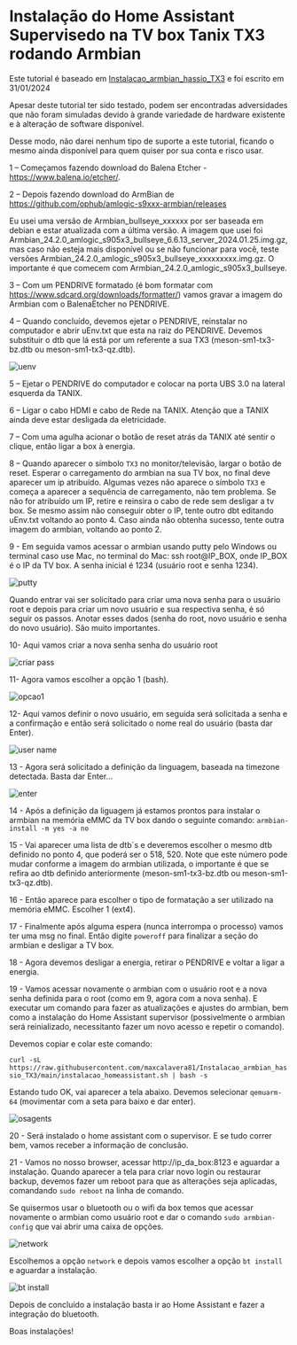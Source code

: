 # Instalação do Home Assistant Supervisedo na TV box Tanix TX3 rodando Armbian

Este tutorial é baseado em [Instalacao_armbian_hassio_TX3][Instalacao_armbian_hassio_TX3] e foi escrito em 31/01/2024

Apesar deste tutorial ter sido testado, podem ser encontradas adversidades que não foram simuladas devido à grande variedade de hardware existente e à alteração de software disponível.

Desse modo, não darei nenhum tipo de suporte a este tutorial, ficando o mesmo ainda disponível para quem quiser por sua conta e risco usar.

1 – Começamos fazendo download do Balena Etcher - https://www.balena.io/etcher/.

2 – Depois fazendo download do ArmBian de https://github.com/ophub/amlogic-s9xxx-armbian/releases

Eu usei uma versão de Armbian_bullseye_xxxxxx por ser baseada em debian e estar atualizada com a última versão.
A imagem que usei foi Armbian_24.2.0_amlogic_s905x3_bullseye_6.6.13_server_2024.01.25.img.gz, mas caso não esteja mais disponível ou se não funcionar para você, teste versões Armbian_24.2.0_amlogic_s905x3_bullseye_xxxxxxxxx.img.gz.
O importante é que comecem com Armbian_24.2.0_amlogic_s905x3_bullseye.

3 – Com um PENDRIVE formatado (é bom formatar com https://www.sdcard.org/downloads/formatter/) vamos gravar a imagem do Armbian com o BalenaEtcher no PENDRIVE.

4 – Quando concluído, devemos ejetar o PENDRIVE, reinstalar no computador e abrir uEnv.txt que esta na raiz do PENDRIVE. Devemos substituir o dtb que lá está por um referente a sua TX3 (meson-sm1-tx3-bz.dtb ou meson-sm1-tx3-qz.dtb).

![uenv](https://user-images.githubusercontent.com/43672635/212434955-3c84c7e5-49ce-41e8-b596-eefc1b564e4a.png)

5 – Ejetar o PENDRIVE do computador e colocar na porta UBS 3.0 na lateral esquerda da TANIX.

6 – Ligar o cabo HDMI e cabo de Rede na TANIX. Atenção que a TANIX ainda deve estar desligada da eletricidade.

7 – Com uma agulha acionar o botão de reset atrás da TANIX até sentir o clique, então ligar a box à energia.

8 – Quando aparecer o símbolo ```TX3``` no monitor/televisão, largar o botão de reset. Esperar o carregamento do armbian na sua TV box, no final deve aparecer um ip atribuído.
Algumas vezes não aparece o símbolo ```TX3``` e começa a aparecer a sequência de carregamento, não tem problema.
Se não for atribuído um IP, retire e reinsira o cabo de rede sem desligar a tv box. Se mesmo assim não conseguir obter o IP, tente outro dbt editando uEnv.txt voltando ao ponto 4.
Caso ainda não obtenha sucesso, tente outra imagem do armbian, voltando ao ponto 2.

9 - Em seguida vamos acessar o armbian usando putty pelo Windows ou terminal caso use Mac, no terminal do Mac: ssh root@IP_BOX, onde IP_BOX é o IP da TV box. A senha inicial é 1234 (usuário root e senha 1234).

![putty](https://user-images.githubusercontent.com/43672635/212269473-e8f5bc73-39d8-4352-98cf-fd8240dec856.png)

Quando entrar vai ser solicitado para criar uma nova senha para o usuário root e depois para criar um novo usuário e sua respectiva senha, é só seguir os passos. Anotar esses dados (senha do root, novo usuário e senha do novo usuário). São muito importantes.

10- Aqui vamos criar a nova senha senha do usuário root

![criar pass](https://user-images.githubusercontent.com/43672635/212269776-ed27a55b-6676-4eca-a8e3-6418d0ad7947.jpeg)

11- Agora vamos escolher a opção 1 (bash).

![opcao1](https://user-images.githubusercontent.com/43672635/212270022-2681da32-4073-4102-85f8-3daa138bbdd9.jpeg)

12- Aqui vamos definir o novo usuário, em seguida será solicitada a senha e a confirmação e então será solicitado o nome real do usuário (basta dar Enter).

![user name](https://user-images.githubusercontent.com/43672635/212333440-deb4cfc2-1f09-4f76-ae35-2d5c272f1a41.jpeg)

13 - Agora será solicitado a definição da linguagem, baseada na timezone detectada. Basta dar Enter...

![enter](https://user-images.githubusercontent.com/43672635/212333795-0eef3850-bc21-4ff2-8772-10e93a15e41e.jpeg)

14 - Após a definição da liguagem já estamos prontos para instalar o armbian na memória eMMC da TV box dando o seguinte comando: ```armbian-install -m yes -a no```

15 - Vai aparecer uma lista de dtb´s e deveremos escolher o mesmo dtb definido no ponto 4, que poderá ser o 518, 520. Note que este número pode mudar conforme a imagem do armbian utilizada, o importante é que se refira ao dtb definido anteriormente (meson-sm1-tx3-bz.dtb ou meson-sm1-tx3-qz.dtb).

16 - Então aparece para escolher o tipo de formatação a ser utilizado na memória eMMC. Escolher 1 (ext4).

17 - Finalmente após alguma espera (nunca interrompa o processo) vamos ter uma msg no final. Então digite ```poweroff``` para finalizar a seção do armbian e desligar a TV box.

18 - Agora devemos desligar a energia, retirar o PENDRIVE e voltar a ligar a energia.

19 - Vamos acessar novamente o armbian com o usuário root e a nova senha definida para o root (como em 9, agora com a nova senha).
E executar um comando para fazer as atualizações e ajustes do armbian, bem como a instalação do Home Assistant supervisor (possivelmente o armbian será reinializado, necessitanto fazer um novo acesso e repetir o comando).

Devemos copiar e colar este comando:

```curl -sL https://raw.githubusercontent.com/maxcalavera81/Instalacao_armbian_hassio_TX3/main/instalacao_homeassistant.sh | bash -s```

Estando tudo OK, vai aparecer a tela abaixo. Devemos selecionar ```qemuarm-64``` (movimentar com a seta para baixo e dar enter).

![osagents](https://user-images.githubusercontent.com/43672635/212336624-b7161dfe-b0d1-4440-a8aa-589c95bd3abb.jpeg)

20 - Será instalado o home assistant com o supervisor. E se tudo correr bem, vamos receber a informação de conclusão.

21 - Vamos no nosso browser, acessar http://ip_da_box:8123 e aguardar a instalação. Quando aparecer a tela para criar novo login ou restaurar backup, devemos fazer um reboot para que as alterações seja aplicadas, comandando ```sudo reboot``` na linha de comando.

Se quisermos usar o bluetooth ou o wifi da box temos que acessar novamente o armbian como usuário root e dar o comando ```sudo armbian-config``` que vai abrir uma caixa de opções.

![network](https://user-images.githubusercontent.com/43672635/212344741-788c48c3-e7e4-4fce-b1b4-25d86ddac8f3.png)

Escolhemos a opção ```network``` e depois vamos escolher a opção ```bt install``` e aguardar a instalação.

![bt install](https://user-images.githubusercontent.com/43672635/212345004-a5651ad2-c35e-4fa4-81f5-170757be65f1.png)

Depois de concluído a instalação basta ir ao Home Assistant e fazer a integração do bluetooth.

Boas instalações!

[Instalacao_armbian_hassio_TX3]: https://github.com/maxcalavera81/Instalacao_armbian_hassio_TX3/tree/main
